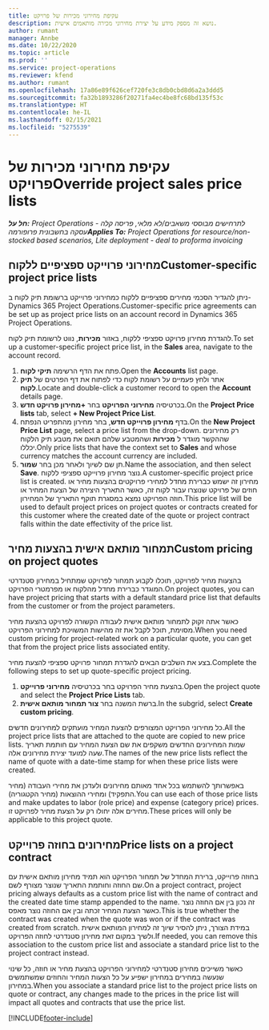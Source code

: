 ```yaml
---
title: עקיפת מחירוני מכירות של פרויקט
description: נושא זה מספק מידע על יצירת מחירוני מכירה מותאמים אישית.
author: rumant
manager: Annbe
ms.date: 10/22/2020
ms.topic: article
ms.prod: ''
ms.service: project-operations
ms.reviewer: kfend
ms.author: rumant
ms.openlocfilehash: 17a86e89f626cef720fe3c8db0cbd8d6a2a3ddd5
ms.sourcegitcommit: fa32b1893286f20271fa4ec4be8fc68bd135f53c
ms.translationtype: HT
ms.contentlocale: he-IL
ms.lasthandoff: 02/15/2021
ms.locfileid: "5275539"
---
```

# <a name="override-project-sales-price-lists"></a><span data-ttu-id="91115-103">עקיפת מחירוני מכירות של פרויקט</span><span class="sxs-lookup"><span data-stu-id="91115-103">Override project sales price lists</span></span>

<span data-ttu-id="91115-104">_**חל על:** Project Operations לתרחישים מבוססי משאבים/לא מלאי, פריסה קלה - עסקה בחשבונית פרופורמה_</span><span class="sxs-lookup"><span data-stu-id="91115-104">_**Applies To:** Project Operations for resource/non-stocked based scenarios, Lite deployment - deal to proforma invoicing_</span></span>

## <a name="customer-specific-project-price-lists"></a><span data-ttu-id="91115-105">מחירוני פרוייקט ספציפיים ללקוח</span><span class="sxs-lookup"><span data-stu-id="91115-105">Customer-specific project price lists</span></span>

<span data-ttu-id="91115-106">ניתן להגדיר הסכמי מחירים ספציפיים ללקוח כמחירוני פרוייקט ברשומת תיק לקוח ב- Dynamics 365 Project Operations.</span><span class="sxs-lookup"><span data-stu-id="91115-106">Customer-specific price agreements can be set up as project price lists on an account record in Dynamics 365 Project Operations.</span></span>

<span data-ttu-id="91115-107">להגדרת מחירון פרויקט ספציפי ללקוח, באזור **מכירות**, נווט לרשומת תיק לקוח.</span><span class="sxs-lookup"><span data-stu-id="91115-107">To set up a customer-specific project price list, in the **Sales** area, navigate to the account record.</span></span>

1. <span data-ttu-id="91115-108">פתח את הדף הרשימה **תיקי לקוח**.</span><span class="sxs-lookup"><span data-stu-id="91115-108">Open the **Accounts** list page.</span></span>
2. <span data-ttu-id="91115-109">אתר ולחץ פעמיים על רשומת לקוח כדי לפתוח את דף הפרטים של **תיק לקוח**.</span><span class="sxs-lookup"><span data-stu-id="91115-109">Locate and double-click a customer record to open the **Account** details page.</span></span>
3. <span data-ttu-id="91115-110">בכרטיסיה **מחירוני הפרויקט** בחר **+מחירון פרויקט חדש**.</span><span class="sxs-lookup"><span data-stu-id="91115-110">On the **Project Price lists** tab, select **+ New Project Price List**.</span></span>
4. <span data-ttu-id="91115-111">בדף **מחירון פרוייקט חדש**, בחר מחירון מהתפריט הנפתח.</span><span class="sxs-lookup"><span data-stu-id="91115-111">On the **New Project Price List** page, select a price list from the drop-down.</span></span> <span data-ttu-id="91115-112">רק מחירונים שההקשר מוגדר ל **מכירות** ושהמטבע שלהם תואם את מטבע תיק הלקוח יכללו.</span><span class="sxs-lookup"><span data-stu-id="91115-112">Only price lists that have the context set to **Sales** and whose currency matches the account currency are included.</span></span>
5. <span data-ttu-id="91115-113">תן שם לשיוך ולאחר מכן בחר **שמור**.</span><span class="sxs-lookup"><span data-stu-id="91115-113">Name the association, and then select **Save**.</span></span> <span data-ttu-id="91115-114">נוצר מחירון פרוייקט ספציפי ללקוח.</span><span class="sxs-lookup"><span data-stu-id="91115-114">A customer-specific project price list is created.</span></span> <span data-ttu-id="91115-115">מחירון זה ישמש כברירת מחדל למחירי פרויקטים בהצעות מחיר או חוזים של פרויקט שנוצרו עבור לקוח זה, כאשר התאריך היצירה של הצעת המחיר או חוזה הפרויקט נמצא במסגרת תוקף התאריך של המחירון.</span><span class="sxs-lookup"><span data-stu-id="91115-115">This price list will be used to default project prices on project quotes or contracts created for this customer where the created date of the quote or project contract falls within the date effectivity of the price list.</span></span>

## <a name="custom-pricing-on-project-quotes"></a><span data-ttu-id="91115-116">תמחור מותאם אישית בהצעות מחיר</span><span class="sxs-lookup"><span data-stu-id="91115-116">Custom pricing on project quotes</span></span>

<span data-ttu-id="91115-117">בהצעות מחיר לפרויקט, תוכלו לקבוע תמחור לפרויקט שמתחיל במחירון סטנדרטי המוגדר כברירת מחדל מהלקוח או מפרמטרי הפרויקט.</span><span class="sxs-lookup"><span data-stu-id="91115-117">On project quotes, you can have project pricing that starts with a default standard price list that defaults from the customer or from the project parameters.</span></span>

<span data-ttu-id="91115-118">כאשר אתה זקוק לתמחור מותאם אישית לעבודה הקשורה לפרויקט בהצעת מחיר מסוימת, תוכל לקבל את זה מהישות המשויכת למחירוני הפרויקט.</span><span class="sxs-lookup"><span data-stu-id="91115-118">When you need custom pricing for project-related work on a particular quote, you can get that from the project price lists associated entity.</span></span>

<span data-ttu-id="91115-119">בצע את השלבים הבאים להגדרת תמחור פרויקט ספציפי להצעת מחיר.</span><span class="sxs-lookup"><span data-stu-id="91115-119">Complete the following steps to set up quote-specific project pricing.</span></span>

1. <span data-ttu-id="91115-120">בהצעת מחיר הפרויקט בחר בכרטיסיה **מחירוני פרוייקט**.</span><span class="sxs-lookup"><span data-stu-id="91115-120">Open the project quote and select the **Project Price Lists** tab.</span></span>
2. <span data-ttu-id="91115-121">ברשת המשנה בחר **צור תמחור מותאם אישית**.</span><span class="sxs-lookup"><span data-stu-id="91115-121">In the subgrid, select **Create custom pricing**.</span></span>

<span data-ttu-id="91115-122">כל מחירוני הפרויקט המצורפים להצעת המחיר מועתקים למחירונים חדשים.</span><span class="sxs-lookup"><span data-stu-id="91115-122">All the project price lists that are attached to the quote are copied to new price lists.</span></span> <span data-ttu-id="91115-123">שמות המחירונים החדשים משקפים את שם הצעת המחיר עם חותמת תאריך שעה למועד יצירת מחירונים אלה.</span><span class="sxs-lookup"><span data-stu-id="91115-123">The names of the new price lists reflect the name of quote with a date-time stamp for when these price lists were created.</span></span>

<span data-ttu-id="91115-124">באפשרותך להשתמש בכל אחד מאותם מחירונים ולעדכן את מחירי העבודה (מחיר התפקיד) ומחירי ההוצאות (מחיר הקטגוריה).</span><span class="sxs-lookup"><span data-stu-id="91115-124">You can use each of those price lists and make updates to labor (role price) and expense (category price) prices.</span></span> <span data-ttu-id="91115-125">מחירים אלה יחולו רק על הצעת מחיר לפרויקט זו.</span><span class="sxs-lookup"><span data-stu-id="91115-125">These prices will only be applicable to this project quote.</span></span>

## <a name="price-lists-on-a-project-contract"></a><span data-ttu-id="91115-126">מחירונים בחוזה פרוייקט‬</span><span class="sxs-lookup"><span data-stu-id="91115-126">Price lists on a project contract</span></span>

<span data-ttu-id="91115-127">בחוזה פרוייקט, ברירת המחדל של תמחור הפרויקט הוא תמיד מחירון מותאם אישית עם שם החוזה וחותמת התאריך שנוצר מצורף לשם.</span><span class="sxs-lookup"><span data-stu-id="91115-127">On a project contract, project pricing always defaults as a custom price list with the name of contract and the created date time stamp appended to the name.</span></span> <span data-ttu-id="91115-128">זה נכון בין אם החוזה נוצר כאשר הצעת המחיר זכתה ובין אם החוזה נוצר מאפס.</span><span class="sxs-lookup"><span data-stu-id="91115-128">This is true whether the contract was created when the quote was won or if the contract was created from scratch.</span></span> <span data-ttu-id="91115-129">במידת הצורך, ניתן להסיר שיוך זה למחירון המותאם אישית ולשיך במקום זאת מחירון סטנדרטי לחוזה הפרויקט.</span><span class="sxs-lookup"><span data-stu-id="91115-129">If needed, you can remove this association to the custom price list and associate a standard price list to the project contract instead.</span></span>

<span data-ttu-id="91115-130">כאשר משייכים מחירון סטנדרטי למחירוני הפרויקט בהצעת מחיר או חוזה, כל שינוי שנעשה במחירים במחירון ישפיע על כל הצעות המחיר והחוזים שמשתמשים במחירון.</span><span class="sxs-lookup"><span data-stu-id="91115-130">When you associate a standard price list to the project price lists on quote or contract, any changes made to the prices in the price list will impact all quotes and contracts that use the price list.</span></span>


[!INCLUDE[footer-include](../includes/footer-banner.md)]